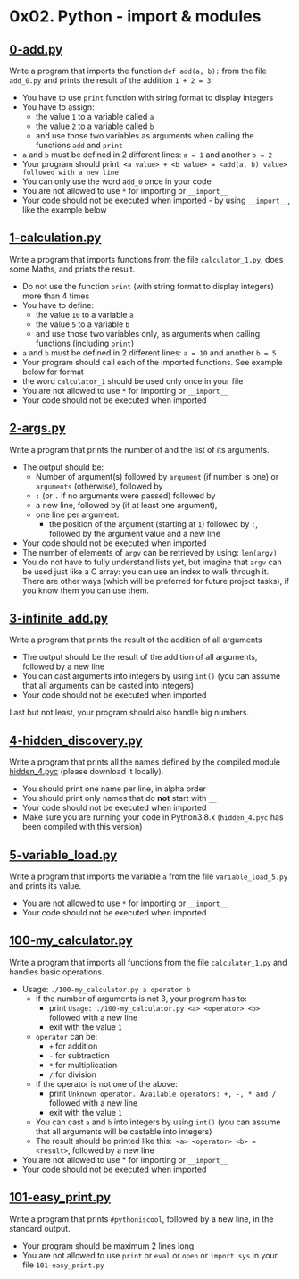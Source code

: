 # 0x02. Python - import & modules 

## [0-add.py](0-add.py)

Write a program that imports the function `def add(a, b):` from the file `add_0.py` and prints the result of the addition `1 + 2 = 3`

  * You have to use `print` function with string format to display integers
  * You have to assign:
    + the value `1` to a variable called `a`
    + the value `2` to a variable called `b`
    + and use those two variables as arguments when calling the functions `add` and `print`
  * `a` and `b` must be defined in 2 different lines: `a = 1` and another `b = 2`
  * Your program should print: `<a value> + <b value> = <add(a, b) value> followed with a new line`
  * You can only use the word `add_0` once in your code
  * You are not allowed to use `*` for importing or `__import__`
  * Your code should not be executed when imported - by using `__import__`, like the example below

## [1-calculation.py](1-calculation.py)

Write a program that imports functions from the file `calculator_1.py`, does some Maths, and prints the result.

  * Do not use the function `print` (with string format to display integers) more than 4 times
  * You have to define:
    + the value `10` to a variable `a`
    + the value `5` to a variable `b`
    + and use those two variables only, as arguments when calling functions (including `print`)
  * `a` and `b` must be defined in 2 different lines: `a = 10` and another `b = 5`
  * Your program should call each of the imported functions. See example below for format
  * the word `calculator_1` should be used only once in your file
  * You are not allowed to use `*` for importing or `__import__`
  * Your code should not be executed when imported

## [2-args.py](2-args.py)

Write a program that prints the number of and the list of its arguments.

  * The output should be:
    + Number of argument(s) followed by `argument` (if number is one) or `arguments` (otherwise), followed by
    + `:` (or `.` if no arguments were passed) followed by
    + a new line, followed by (if at least one argument),
    + one line per argument:
      - the position of the argument (starting at `1`) followed by `:`, followed by the argument value and a new line
  * Your code should not be executed when imported
  * The number of elements of `argv` can be retrieved by using: `len(argv)`
  * You do not have to fully understand lists yet, but imagine that `argv` can be used just like a C array: you can use an index to walk through it. There are other ways (which will be preferred for future project tasks), if you know them you can use them.

## [3-infinite_add.py](3-infinite_add.py)

Write a program that prints the result of the addition of all arguments

  * The output should be the result of the addition of all arguments, followed by a new line
  * You can cast arguments into integers by using `int()` (you can assume that all arguments can be casted into integers)
  * Your code should not be executed when imported

Last but not least, your program should also handle big numbers.

## [4-hidden_discovery.py](4-hidden_discovery.py)

Write a program that prints all the names defined by the compiled module [hidden_4.pyc](https://github.com/holbertonschool/0x02.py/raw/master/hidden_4.pyc) (please download it locally).

  * You should print one name per line, in alpha order
  * You should print only names that do **not** start with `__`
  * Your code should not be executed when imported
  * Make sure you are running your code in Python3.8.x (`hidden_4.pyc` has been compiled with this version)

## [5-variable_load.py](5-variable_load.py)

Write a program that imports the variable `a` from the file `variable_load_5.py` and prints its value.

  * You are not allowed to use `*` for importing or `__import__`
  * Your code should not be executed when imported

## [100-my_calculator.py](100-my_calculator.py)

Write a program that imports all functions from the file `calculator_1.py` and handles basic operations.

  * Usage: `./100-my_calculator.py a operator b`
    + If the number of arguments is not 3, your program has to:
      - print `Usage: ./100-my_calculator.py <a> <operator> <b>` followed with a new line
      - exit with the value `1`
    + `operator` can be:
      - `+` for addition
      - `-` for subtraction
      - `*` for multiplication
      - `/` for division
    + If the operator is not one of the above:
      - print `Unknown operator. Available operators: +, -, * and /` followed with a new line
      - exit with the value `1`
    + You can cast `a` and `b` into integers by using `int()` (you can assume that all arguments will be castable into integers)
    + The result should be printed like this:` <a> <operator> <b> = <result>`, followed by a new line
  * You are not allowed to use * for importing or `__import__`
  * Your code should not be executed when imported

## [101-easy_print.py](101-easy_print.py)

Write a program that prints `#pythoniscool`, followed by a new line, in the standard output.

  * Your program should be maximum 2 lines long
  * You are not allowed to use `print` or `eval` or `open` or `import sys` in your file `101-easy_print.py`
